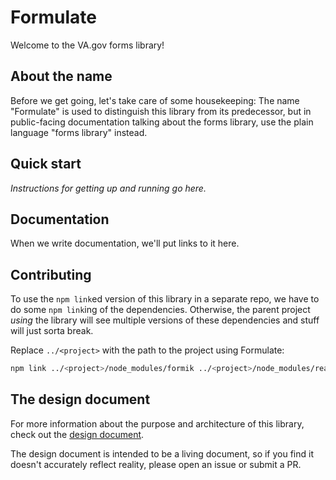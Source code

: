 # Formulate

Welcome to the VA.gov forms library!

## About the name

Before we get going, let's take care of some housekeeping: The name "Formulate"
is used to distinguish this library from its predecessor, but in public-facing
documentation talking about the forms library, use the plain language "forms
library" instead.

## Quick start

_Instructions for getting up and running go here._

## Documentation

When we write documentation, we'll put links to it here.

## Contributing

To use the `npm link`ed version of this library in a separate repo, we have to
do some `npm link`ing of the dependencies. Otherwise, the parent project _using_
the library will see multiple versions of these dependencies and stuff will just
sorta break.

Replace `../<project>` with the path to the project using Formulate:

```sh
npm link ../<project>/node_modules/formik ../<project>/node_modules/react
```

## The design document

For more information about the purpose and architecture of this library, check
out the [design document](https://github.com/department-of-veterans-affairs/va.gov-team/blob/master/platform/engineering/design-docs/2021-05-18-forms-library.md).

The design document is intended to be a living document, so if you find it
doesn't accurately reflect reality, please open an issue or submit a PR.
